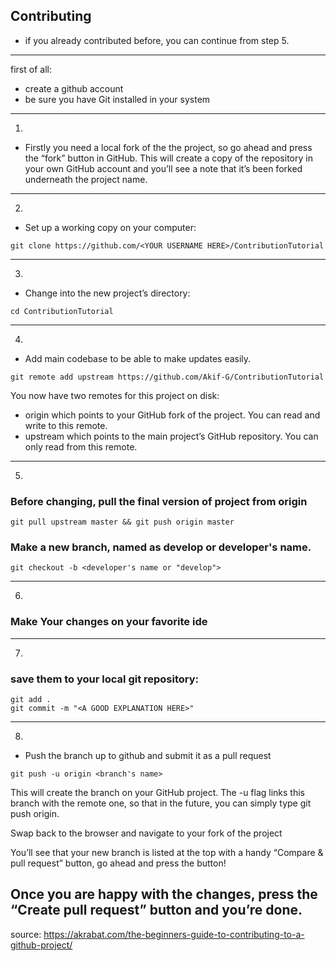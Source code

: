 ## Contributing

- if you already contributed before, you can continue from step 5.

---

first of all:
- create a github account
- be sure you have Git installed in your system

---
1. 
- Firstly you need a local fork of the the project, so go ahead and press the “fork” button in GitHub.
This will create a copy of the repository in your own GitHub account and you’ll see a note that it’s been forked underneath the project name.
---
2. 
- Set up a working copy on your computer:
```console
git clone https://github.com/<YOUR USERNAME HERE>/ContributionTutorial
```
---
3. 
- Change into the new project’s directory:
```console
cd ContributionTutorial
```
---
4. 
- Add main codebase to be able to make updates easily.
```console
git remote add upstream https://github.com/Akif-G/ContributionTutorial
```

You now have two remotes for this project on disk:

- origin which points to your GitHub fork of the project. You can read and write to this remote.
- upstream which points to the main project’s GitHub repository. You can only read from this remote.
---
5. 
### Before changing, pull the final version of project from origin
```console
git pull upstream master && git push origin master
```
### Make a new branch, named as develop or developer's name.
```console
git checkout -b <developer's name or "develop">
```
---
6. 
### Make Your changes on your favorite ide
---
7.  
### save them to your local git repository:

```console
git add .
git commit -m "<A GOOD EXPLANATION HERE>"
```
---
8. 
- Push the branch up to github and submit it as a pull request
```console
git push -u origin <branch's name>
```
This will create the branch on your GitHub project. The -u flag links this branch with the remote one, so that in the future, you can simply type git push origin.

Swap back to the browser and navigate to your fork of the project

You’ll see that your new branch is listed at the top with a handy “Compare & pull request” button, go ahead and press the button!

Once you are happy with the changes, press the “Create pull request” button and you’re done.
---
source: https://akrabat.com/the-beginners-guide-to-contributing-to-a-github-project/